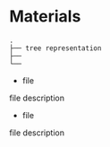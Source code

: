 # Materials

~~~
.
├── tree representation
├── 
└── 
~~~

* file

file description

* file

file description
